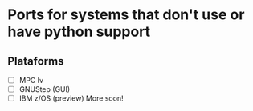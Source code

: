 # Ports for systems that don't use or have python support

## Plataforms

- [ ] MPC Iv
- [ ] GNUStep (GUI)
- [ ] IBM z/OS (preview)
More soon!